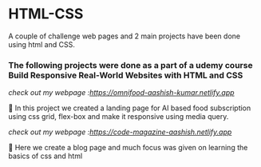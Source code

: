 # HTML-CSS
A couple of challenge web pages and 2 main projects have been done using html and CSS.

### The following projects were done as a part of a udemy course Build Responsive Real-World Websites with HTML and CSS
*check out my webpage :https://omnifood-aashish-kumar.netlify.app*

🎯 In this project we created a landing page for AI based food subscription using css grid, flex-box and make it responsive using media query. 

*check out my webpage :https://code-magazine-aashish.netlify.app*

🎯 Here we create a blog page and much focus was given on learning the basics of css and html
